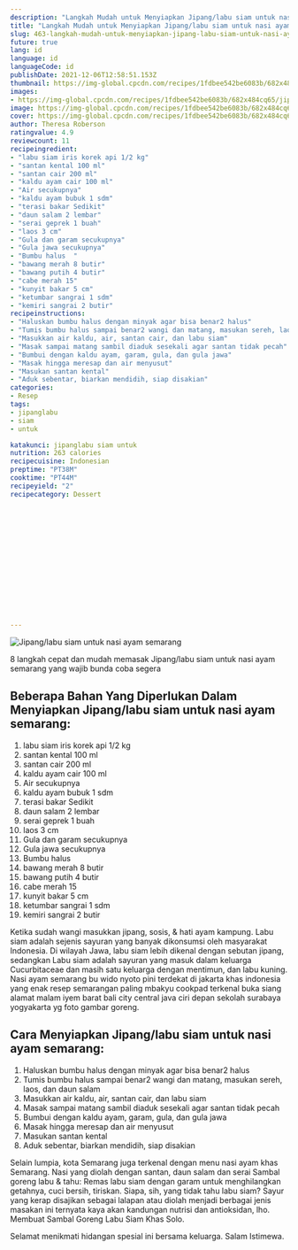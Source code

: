 ```yaml
---
description: "Langkah Mudah untuk Menyiapkan Jipang/labu siam untuk nasi ayam semarang, Enak Banget"
title: "Langkah Mudah untuk Menyiapkan Jipang/labu siam untuk nasi ayam semarang, Enak Banget"
slug: 463-langkah-mudah-untuk-menyiapkan-jipang-labu-siam-untuk-nasi-ayam-semarang-enak-banget
future: true
lang: id
language: id
languageCode: id
publishDate: 2021-12-06T12:58:51.153Z 
thumbnail: https://img-global.cpcdn.com/recipes/1fdbee542be6083b/682x484cq65/jipanglabu-siam-untuk-nasi-ayam-semarang-foto-resep-utama.webp
images:
- https://img-global.cpcdn.com/recipes/1fdbee542be6083b/682x484cq65/jipanglabu-siam-untuk-nasi-ayam-semarang-foto-resep-utama.webp
image: https://img-global.cpcdn.com/recipes/1fdbee542be6083b/682x484cq65/jipanglabu-siam-untuk-nasi-ayam-semarang-foto-resep-utama.webp
cover: https://img-global.cpcdn.com/recipes/1fdbee542be6083b/682x484cq65/jipanglabu-siam-untuk-nasi-ayam-semarang-foto-resep-utama.webp
author: Theresa Roberson
ratingvalue: 4.9
reviewcount: 11
recipeingredient:
- "labu siam iris korek api 1/2 kg"
- "santan kental 100 ml"
- "santan cair 200 ml"
- "kaldu ayam cair 100 ml"
- "Air secukupnya"
- "kaldu ayam bubuk 1 sdm"
- "terasi bakar Sedikit"
- "daun salam 2 lembar"
- "serai geprek 1 buah"
- "laos 3 cm"
- "Gula dan garam secukupnya"
- "Gula jawa secukupnya"
- "Bumbu halus  "
- "bawang merah 8 butir"
- "bawang putih 4 butir"
- "cabe merah 15"
- "kunyit bakar 5 cm"
- "ketumbar sangrai 1 sdm"
- "kemiri sangrai 2 butir"
recipeinstructions:
- "Haluskan bumbu halus dengan minyak agar bisa benar2 halus"
- "Tumis bumbu halus sampai benar2 wangi dan matang, masukan sereh, laos, dan daun salam"
- "Masukkan air kaldu, air, santan cair, dan labu siam"
- "Masak sampai matang sambil diaduk sesekali agar santan tidak pecah"
- "Bumbui dengan kaldu ayam, garam, gula, dan gula jawa"
- "Masak hingga meresap dan air menyusut"
- "Masukan santan kental"
- "Aduk sebentar, biarkan mendidih, siap disakian"
categories:
- Resep
tags:
- jipanglabu
- siam
- untuk

katakunci: jipanglabu siam untuk 
nutrition: 263 calories
recipecuisine: Indonesian
preptime: "PT38M"
cooktime: "PT44M"
recipeyield: "2"
recipecategory: Dessert


     
    
    
    
    
    
    
    
    
    
    
      
    
---
```



![Jipang/labu siam untuk nasi ayam semarang](https://img-global.cpcdn.com/recipes/1fdbee542be6083b/682x484cq65/jipanglabu-siam-untuk-nasi-ayam-semarang-foto-resep-utama.webp)

8 langkah cepat dan mudah memasak  Jipang/labu siam untuk nasi ayam semarang yang wajib bunda coba segera

<!--inarticleads1-->

## Beberapa Bahan Yang Diperlukan Dalam Menyiapkan Jipang/labu siam untuk nasi ayam semarang:

1. labu siam iris korek api 1/2 kg
1. santan kental 100 ml
1. santan cair 200 ml
1. kaldu ayam cair 100 ml
1. Air secukupnya
1. kaldu ayam bubuk 1 sdm
1. terasi bakar Sedikit
1. daun salam 2 lembar
1. serai geprek 1 buah
1. laos 3 cm
1. Gula dan garam secukupnya
1. Gula jawa secukupnya
1. Bumbu halus  
1. bawang merah 8 butir
1. bawang putih 4 butir
1. cabe merah 15
1. kunyit bakar 5 cm
1. ketumbar sangrai 1 sdm
1. kemiri sangrai 2 butir

Ketika sudah wangi masukkan jipang, sosis, &amp; hati ayam kampung. Labu siam adalah sejenis sayuran yang banyak dikonsumsi oleh masyarakat Indonesia. Di wilayah Jawa, labu siam lebih dikenal dengan sebutan jipang, sedangkan Labu siam adalah sayuran yang masuk dalam keluarga Cucurbitaceae dan masih satu keluarga dengan mentimun, dan labu kuning. Nasi ayam semarang bu wido nyoto pini terdekat di jakarta khas indonesia yang enak resep semarangan paling mbakyu cookpad terkenal buka siang alamat malam iyem barat bali city central java ciri depan sekolah surabaya yogyakarta yg foto gambar goreng. 

<!--inarticleads2-->

## Cara Menyiapkan Jipang/labu siam untuk nasi ayam semarang:

1. Haluskan bumbu halus dengan minyak agar bisa benar2 halus
1. Tumis bumbu halus sampai benar2 wangi dan matang, masukan sereh, laos, dan daun salam
1. Masukkan air kaldu, air, santan cair, dan labu siam
1. Masak sampai matang sambil diaduk sesekali agar santan tidak pecah
1. Bumbui dengan kaldu ayam, garam, gula, dan gula jawa
1. Masak hingga meresap dan air menyusut
1. Masukan santan kental
1. Aduk sebentar, biarkan mendidih, siap disakian


Selain lumpia, kota Semarang juga terkenal dengan menu nasi ayam khas Semarang. Nasi yang diolah dengan santan, daun salam dan serai Sambal goreng labu &amp; tahu: Remas labu siam dengan garam untuk menghilangkan getahnya, cuci bersih, tiriskan. Siapa, sih, yang tidak tahu labu siam? Sayur yang kerap disajikan sebagai lalapan atau diolah menjadi berbagai jenis masakan ini ternyata kaya akan kandungan nutrisi dan antioksidan, lho. Membuat Sambal Goreng Labu Siam Khas Solo. 

Selamat menikmati hidangan spesial ini bersama keluarga. Salam Istimewa.
